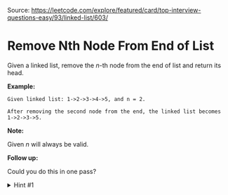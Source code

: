 Source: https://leetcode.com/explore/featured/card/top-interview-questions-easy/93/linked-list/603/

# Remove Nth Node From End of List

Given a linked list, remove the *n*-th node from the end of list and return its head.

**Example:**

```
Given linked list: 1->2->3->4->5, and n = 2.

After removing the second node from the end, the linked list becomes 1->2->3->5.
```

**Note:**

Given *n* will always be valid.

**Follow up:**

Could you do this in one pass?

<details>
    <summary>Hint #1</summary>

    Maintain two pointers and update one with a delay of n steps.
</details>